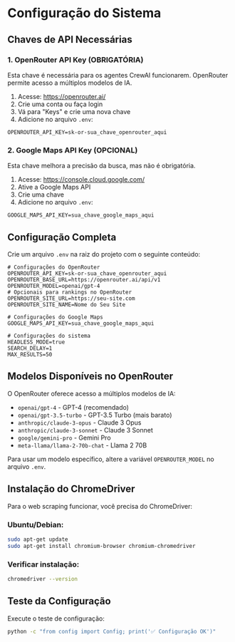 # Configuração do Sistema

## Chaves de API Necessárias

### 1. OpenRouter API Key (OBRIGATÓRIA)
Esta chave é necessária para os agentes CrewAI funcionarem. OpenRouter permite acesso a múltiplos modelos de IA.

1. Acesse: https://openrouter.ai/
2. Crie uma conta ou faça login
3. Vá para "Keys" e crie uma nova chave
4. Adicione no arquivo `.env`:
```
OPENROUTER_API_KEY=sk-or-sua_chave_openrouter_aqui
```

### 2. Google Maps API Key (OPCIONAL)
Esta chave melhora a precisão da busca, mas não é obrigatória.

1. Acesse: https://console.cloud.google.com/
2. Ative a Google Maps API
3. Crie uma chave
4. Adicione no arquivo `.env`:
```
GOOGLE_MAPS_API_KEY=sua_chave_google_maps_aqui
```

## Configuração Completa

Crie um arquivo `.env` na raiz do projeto com o seguinte conteúdo:

```env
# Configurações do OpenRouter
OPENROUTER_API_KEY=sk-or-sua_chave_openrouter_aqui
OPENROUTER_BASE_URL=https://openrouter.ai/api/v1
OPENROUTER_MODEL=openai/gpt-4
# Opcionais para rankings no OpenRouter
OPENROUTER_SITE_URL=https://seu-site.com
OPENROUTER_SITE_NAME=Nome do Seu Site

# Configurações do Google Maps
GOOGLE_MAPS_API_KEY=sua_chave_google_maps_aqui

# Configurações do sistema
HEADLESS_MODE=true
SEARCH_DELAY=1
MAX_RESULTS=50
```

## Modelos Disponíveis no OpenRouter

O OpenRouter oferece acesso a múltiplos modelos de IA:

- `openai/gpt-4` - GPT-4 (recomendado)
- `openai/gpt-3.5-turbo` - GPT-3.5 Turbo (mais barato)
- `anthropic/claude-3-opus` - Claude 3 Opus
- `anthropic/claude-3-sonnet` - Claude 3 Sonnet
- `google/gemini-pro` - Gemini Pro
- `meta-llama/llama-2-70b-chat` - Llama 2 70B

Para usar um modelo específico, altere a variável `OPENROUTER_MODEL` no arquivo `.env`.

## Instalação do ChromeDriver

Para o web scraping funcionar, você precisa do ChromeDriver:

### Ubuntu/Debian:
```bash
sudo apt-get update
sudo apt-get install chromium-browser chromium-chromedriver
```

### Verificar instalação:
```bash
chromedriver --version
```

## Teste da Configuração

Execute o teste de configuração:
```bash
python -c "from config import Config; print('✅ Configuração OK')"
``` 